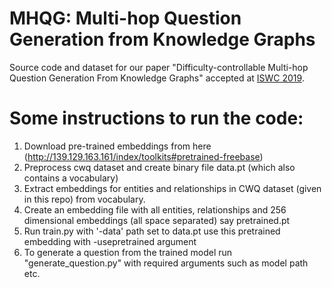 # MHQG: Multi-hop Question Generation from Knowledge Graphs

Source code and dataset for our paper "Difficulty-controllable Multi-hop Question Generation From Knowledge Graphs" accepted at [ISWC 2019](https://iswc2019.semanticweb.org/).

Some instructions to run the code:
===================================
1) Download pre-trained embeddings from here (http://139.129.163.161/index/toolkits#pretrained-freebase)
2) Preprocess cwq dataset and create binary file data.pt (which also contains a vocabulary)
4) Extract embeddings for entities and relationships in CWQ dataset (given in this repo)  from vocabulary.
5) Create an embedding file with all entities, relationships and 256 dimensional embeddings (all space separated) say pretrained.pt 
6) Run train.py with '-data' path set to data.pt use this pretrained embedding with -usepretrained argument
7) To generate a question from the trained model run "generate_question.py" with required arguments such as model path etc.



